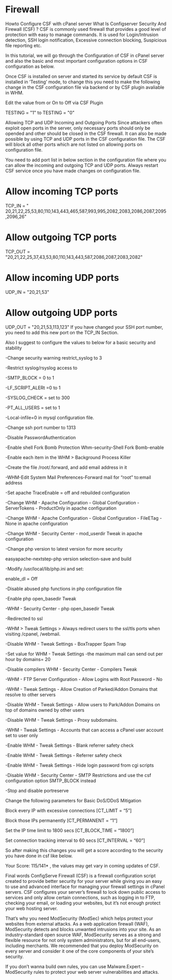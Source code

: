 # Firewall

Howto Configure CSF with cPanel server
What Is Configserver Security And Firewall (CSF) ?
CSF is commonly used firewall that provides a good level of protection with easy to manage commands. It is used for Login/Intrusion detection, SSH login notification, Excessive connection blocking, Suspicious file reporting etc.

In this tutorial, we will go through the Configuration of CSF in cPanel server and also the basic and most important configuration options in CSF configuration as below.

Once CSF is installed on server and started its service by default CSF is installed in ‘Testing’ mode, to change this you need to make the following change in the CSF configuration file via backend or by CSF plugin avaliable in WHM.

Edit the value from or On to Off via CSF Plugin

TESTING = "1" to TESTING = "0"

Allowing TCP and UDP Incoming and Outgoing Ports
Since attackers often exploit open ports in the server, only necessary ports should only be opended and other should be closed in the CSF firewall. It can also be made possible by using TCP and UDP ports in the CSF configuration file. The CSF will block all other ports which are not listed on allowing ports on configuration file.

You need to add port list in below section in the configuration file where you can allow the incoming and outgoing TCP and UDP ports. Always restart CSF service once you have made changes on configuration file.

# Allow incoming TCP ports

TCP_IN = " 20,21,22,25,53,80,110,143,443,465,587,993,995,2082,2083,2086,2087,2095,2096,26"
# Allow outgoing TCP ports

TCP_OUT = "20,21,22,25,37,43,53,80,110,143,443,587,2086,2087,2083,2082"
# Allow incoming UDP ports

UDP_IN = "20,21,53"
# Allow outgoing UDP ports

UDP_OUT = "20,21,53,113,123"
If you have changed your SSH port number, you need to add this new port on the TCP_IN Section.

Also I suggest to configure the values to below for a basic security and stability

-Change security warning restrict_syslog to 3

-Restrict syslog/rsyslog access to

-SMTP_BLOCK = 0 to 1

-LF_SCRIPT_ALERt =0 to 1

-SYSLOG_CHECK = set to 300

-PT_ALL_USERS = set to 1

-Local-infile=0 in mysql configuration file.

-Change ssh port number to 1313

-Disable PasswordAuthentication

-Enable shell Fork Bomb Protection Whm-security-Shell Fork Bomb-enable

-Enable each item in the WHM > Background Process Killer

-Create the file /root/.forward, and add email address in it

-WHM-Edit System Mail Preferences-Forward mail for “root” to:email address

-Set apache TraceEnable = off and rebuilded configuration

-Change WHM - Apache Configuration - Global Configuration - ServerTokens - ProductOnly in apache configuration

-Change WHM - Apache Configuration - Global Configuration - FileETag - None in apache configuration

-Change WHM - Security Center - mod_userdir Tweak in apache configuration

-Change php version to latest version for more security

easyapache-nextstep-php version selection-save and build

-Modify /usr/local/lib/php.ini and set:

enable_dl = Off

-Disable abused php functions in php configuration file

-Enable php open_basedir Tweak

-WHM - Security Center - php open_basedir Tweak

-Redirected to ssl

-WHM > Tweak Settings > Always redirect users to the ssl/tls ports when visiting /cpanel, /webmail.

-Disable WHM - Tweak Settings - BoxTrapper Spam Trap

-Set value for WHM - Tweak Settings -the maximum mail can send out per hour by domains= 20

-Disable compilers WHM - Security Center - Compilers Tweak

-WHM - FTP Server Configuration - Allow Logins with Root Password - No

-WHM - Tweak Settings - Allow Creation of Parked/Addon Domains that resolve to other servers

-Disable WHM - Tweak Settings - Allow users to Park/Addon Domains on top of domains owned by other users

-Disable WHM - Tweak Settings - Proxy subdomains.

-WHM - Tweak Settings - Accounts that can access a cPanel user account set to user only

-Enable WHM - Tweak Settings - Blank referrer safety check

-Enable WHM - Tweak Settings - Referrer safety check

-Enable WHM - Tweak Settings - Hide login password from cgi scripts

-Disable WHM - Security Center - SMTP Restrictions and use the csf configuration option SMTP_BLOCK instead

-Stop and disable portreserve

Change the following parameters for Basic DoS/DDoS Mitigation

Block every IP with excessive connections [CT_LIMIT = “5”]

Block those IPs permanently [CT_PERMANENT = “1”]

Set the IP time limit to 1800 secs [CT_BLOCK_TIME = “1800”]

Set connection tracking interval to 60 secs [CT_INTERVAL = “60”]

So after making this changes you will get a score according to the security you have done in csf like below.

Your Score: 115/141* , the values may get vary in coming updates of CSF.


Final words
ConfigServe Firewall (CSF) is a firewall configuration script created to provide better security for your server while giving you an easy to use and advanced interface for managing your firewall settings in cPanel servers. CSF configures your server’s firewall to lock down public access to services and only allow certain connections, such as logging in to FTP, checking your email, or loading your websites, but it’s not enough protect your web hosting server.

That’s why you need ModSecurity (ModSec) which helps protect your websites from external attacks. As a web application firewall (WAF), ModSecurity detects and blocks unwanted intrusions into your site. As an industry-standard open source WAF, ModSecurity serves as a strong and flexible resource for not only system administrators, but for all end-users, including merchants. We recommended that you deploy ModSecurity on every server and consider it one of the core components of your site’s security.

If you don’t wanna build own rules, you can use Malware.Expert – ModSecurity rules to protect your web server vulnerabilities and attacks.
